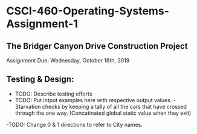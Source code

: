 # CSCI-460-Operating-Systems-Assignment-1
## The Bridger Canyon Drive Construction Project
Assignment Due: Wednesday, October 16th, 2019

## Testing & Design:

- TODO: Describe testing efforts
- TODO: Put intput examples here with respective output values.
    -Starvation checks by keeping a tally of all the cars that have crossed through the one way. (Concatinated global static value when they exit)

-TODO: Change 0 & 1 directions to refer to City names.